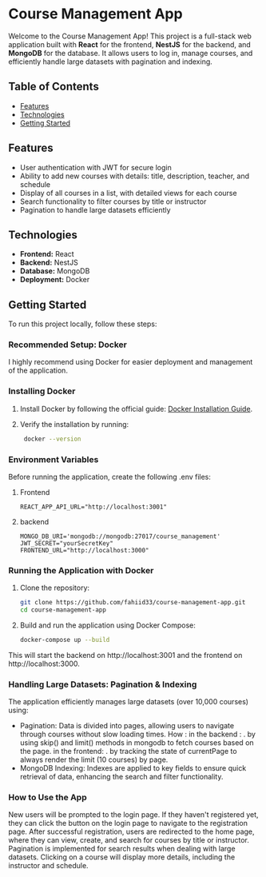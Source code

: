 # Course Management App

Welcome to the Course Management App! This project is a full-stack web application built with **React** for the frontend, **NestJS** for the backend, and **MongoDB** for the database. It allows users to log in, manage courses, and efficiently handle large datasets with pagination and indexing.

## Table of Contents

- [Features](#features)
- [Technologies](#technologies)
- [Getting Started](#getting-started)

## Features

- User authentication with JWT for secure login
- Ability to add new courses with details: title, description, teacher, and schedule
- Display of all courses in a list, with detailed views for each course
- Search functionality to filter courses by title or instructor
- Pagination to handle large datasets efficiently

## Technologies

- **Frontend:** React
- **Backend:** NestJS
- **Database:** MongoDB
- **Deployment:** Docker

## Getting Started

To run this project locally, follow these steps:

### Recommended Setup: Docker

I highly recommend using Docker for easier deployment and management of the application.

### Installing Docker

1. Install Docker by following the official guide: [Docker Installation Guide](https://docs.docker.com/get-docker/).
2. Verify the installation by running:

   ```bash
    docker --version
    ```

### Environment Variables

Before running the application, create the following .env files:

1. Frontend
    ```env
    REACT_APP_API_URL="http://localhost:3001"
    ```
2. backend

    ```env
    MONGO_DB_URI='mongodb://mongodb:27017/course_management'
    JWT_SECRET="yourSecretKey"
    FRONTEND_URL="http://localhost:3000"
    ```

### Running the Application with Docker

1. Clone the repository:

    ```bash
    git clone https://github.com/fahiid33/course-management-app.git
    cd course-management-app
    ```

3. Build and run the application using Docker Compose:
    ```bash
    docker-compose up --build
    ```
This will start the backend on http://localhost:3001 and the frontend on http://localhost:3000.

### Handling Large Datasets: Pagination & Indexing

The application efficiently manages large datasets (over 10,000 courses) using:

- Pagination: Data is divided into pages, allowing users to navigate through courses without slow loading times.
How :
    in the backend :
    . by using skip() and limit() methods in mongodb to fetch courses based on the page.
    in the frontend:
    . by tracking the state of currentPage to always render the limit (10 courses) by page.
- MongoDB Indexing: Indexes are applied to key fields to ensure quick retrieval of data, enhancing the search and filter functionality.

### How to Use the App

New users will be prompted to the login page. If they haven't registered yet, they can click the button on the login page to navigate to the registration page. After successful registration, users are redirected to the home page, where they can view, create, and search for courses by title or instructor. Pagination is implemented for search results when dealing with large datasets. Clicking on a course will display more details, including the instructor and schedule.



